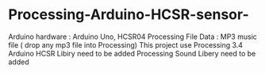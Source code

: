 # Processing-Arduino-HCSR-sensor-
Arduino hardware : Arduino Uno, HCSR04
Processing File Data : MP3 music file ( drop any mp3 file into Processing)
This project use Processing 3.4 
Arduino HCSR Libiry need to be added 
Processing Sound Libery need to be added

